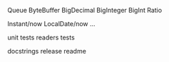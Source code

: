 
Queue
ByteBuffer
BigDecimal
BigInteger
BigInt
Ratio

Instant/now
LocalDate/now
...

unit tests
readers tests

docstrings
release
readme
